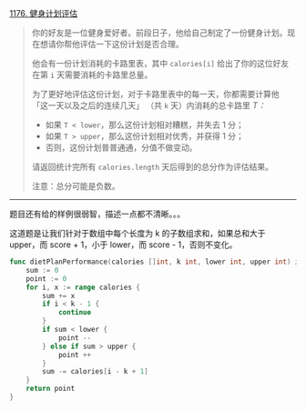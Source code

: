 [1176. 健身计划评估](https://leetcode.cn/problems/diet-plan-performance/)

> 你的好友是一位健身爱好者。前段日子，他给自己制定了一份健身计划。现在想请你帮他评估一下这份计划是否合理。
>
> 他会有一份计划消耗的卡路里表，其中 `calories[i]` 给出了你的这位好友在第 `i` 天需要消耗的卡路里总量。
>
> 为了更好地评估这份计划，对于卡路里表中的每一天，你都需要计算他 「这一天以及之后的连续几天」 （共 `k` 天）内消耗的总卡路里 *T：*
>
> - 如果 `T < lower`，那么这份计划相对糟糕，并失去 1 分； 
> - 如果 `T > upper`，那么这份计划相对优秀，并获得 1 分；
> - 否则，这份计划普普通通，分值不做变动。
>
> 请返回统计完所有 `calories.length` 天后得到的总分作为评估结果。
>
> 注意：总分可能是负数。

---

题目还有给的样例很弱智，描述一点都不清晰。。。

这道题是让我们针对于数组中每个长度为 k 的子数组求和，如果总和大于 upper，而 score + 1，小于 lower，而 score - 1，否则不变化。

```go
func dietPlanPerformance(calories []int, k int, lower int, upper int) int {
    sum := 0
    point := 0
    for i, x := range calories {
        sum += x
        if i < k - 1 {
            continue
        }
        if sum < lower {
            point --
        } else if sum > upper {
            point ++
        }
        sum -= calories[i - k + 1]
    }
    return point
}
```

